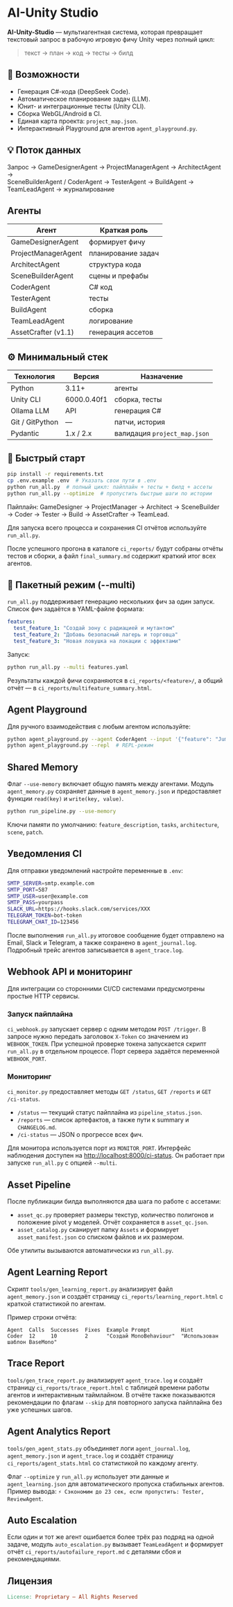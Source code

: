 # AI-Unity Studio

**AI-Unity-Studio** — мультиагентная система, которая превращает текстовый запрос в рабочую игровую фичу Unity через полный цикл:
> текст → план → код → тесты → билд

## 🚀 Возможности
- Генерация C#-кода (DeepSeek Code).
- Автоматическое планирование задач (LLM).
- Юнит- и интеграционные тесты (Unity CLI).
- Сборка WebGL/Android в CI.
- Единая карта проекта: `project_map.json`.
- Интерактивный Playground для агентов `agent_playground.py`.

## 💡 Поток данных
Запрос → GameDesignerAgent → ProjectManagerAgent → ArchitectAgent →  
SceneBuilderAgent / CoderAgent → TesterAgent → BuildAgent → TeamLeadAgent → журналирование

## Агенты
| Агент | Краткая роль |
|-------|--------------|
| GameDesignerAgent | формирует фичу |
| ProjectManagerAgent | планирование задач |
| ArchitectAgent | структура кода |
| SceneBuilderAgent | сцены и префабы |
| CoderAgent | C# код |
| TesterAgent | тесты |
| BuildAgent | сборка |
| TeamLeadAgent | логирование |
| AssetCrafter (v1.1) | генерация ассетов |

## ⚙ Минимальный стек
| Технология      | Версия       | Назначение                     |
|-----------------|-------------|--------------------------------|
| Python           | 3.11+        | агенты                         |
| Unity CLI        | 6000.0.40f1  | сборка, тесты                  |
| Ollama LLM       | API          | генерация C#                   |
| Git / GitPython  | —            | патчи, история                 |
| Pydantic         | 1.x / 2.x    | валидация `project_map.json`   |

## 📝 Быстрый старт

```bash
pip install -r requirements.txt
cp .env.example .env  # Указать свои пути в .env
python run_all.py  # полный цикл: пайплайн + тесты + билд + ассеты
python run_all.py --optimize  # пропустить быстрые шаги по истории
```

Пайплайн: GameDesigner → ProjectManager → Architect → SceneBuilder → Coder → Tester → Build → AssetCrafter → TeamLead.

Для запуска всего процесса и сохранения CI отчётов используйте `run_all.py`.

После успешного прогона в каталоге `ci_reports/` будут собраны отчёты тестов и
сборки, а файл `final_summary.md` содержит краткий итог всех агентов.

## 🎯 Пакетный режим (--multi)

`run_all.py` поддерживает генерацию нескольких фич за один запуск.
Список фич задаётся в YAML-файле формата:

```yaml
features:
  test_feature_1: "Создай зону с радиацией и мутантом"
  test_feature_2: "Добавь безопасный лагерь и торговца"
  test_feature_3: "Новая ловушка на локации с эффектами"
```

Запуск:

```bash
python run_all.py --multi features.yaml
```

Результаты каждой фичи сохраняются в `ci_reports/<feature>/`,
а общий отчёт — в `ci_reports/multifeature_summary.html`.

## Agent Playground

Для ручного взаимодействия с любым агентом используйте:

```bash
python agent_playground.py --agent CoderAgent --input '{"feature": "Jump"}'
python agent_playground.py --repl  # REPL-режим
```

## Shared Memory

Флаг `--use-memory` включает общую память между агентами. Модуль
`agent_memory.py` сохраняет данные в `agent_memory.json` и предоставляет
функции `read(key)` и `write(key, value)`.

```bash
python run_pipeline.py --use-memory
```

Ключи памяти по умолчанию:
`feature_description`, `tasks`, `architecture`, `scene`, `patch`.

## Уведомления CI

Для отправки уведомлений настройте переменные в `.env`:

```bash
SMTP_SERVER=smtp.example.com
SMTP_PORT=587
SMTP_USER=user@example.com
SMTP_PASS=yourpass
SLACK_URL=https://hooks.slack.com/services/XXX
TELEGRAM_TOKEN=bot-token
TELEGRAM_CHAT_ID=123456
```

После выполнения `run_all.py` итоговое сообщение будет отправлено на Email, Slack и Telegram, а также сохранено в `agent_journal.log`. Подробный трейс агентов записывается в `agent_trace.log`.

## Webhook API и мониторинг

Для интеграции со сторонними CI/CD системами предусмотрены простые HTTP сервисы.

### Запуск пайплайна

`ci_webhook.py` запускает сервер с одним методом `POST /trigger`. В запросе
нужно передать заголовок `X-Token` со значением из `WEBHOOK_TOKEN`. При
успешной проверке токена запускается скрипт `run_all.py` в отдельном процессе.
Порт сервера задаётся переменной `WEBHOOK_PORT`.

### Мониторинг

`ci_monitor.py` предоставляет методы `GET /status`, `GET /reports` и `GET /ci-status`.

- `/status` — текущий статус пайплайна из `pipeline_status.json`.
- `/reports` — список артефактов, а также пути к summary и `CHANGELOG.md`.
- `/ci-status` — JSON о прогрессе всех фич.

Для монитора используется порт из `MONITOR_PORT`.
Интерфейс наблюдения доступен на [http://localhost:8000/ci-status](http://localhost:8000/ci-status).
Он работает при запуске `run_all.py` с опцией `--multi`.

## Asset Pipeline

После публикации билда выполняются два шага по работе с ассетами:

- `asset_qc.py` проверяет размеры текстур, количество полигонов и положение pivot у моделей. Отчёт сохраняется в `asset_qc.json`.
- `asset_catalog.py` сканирует папку `Assets` и формирует `asset_manifest.json` со списком файлов и их размером.

Обе утилиты вызываются автоматически из `run_all.py`.

## Agent Learning Report

Скрипт `tools/gen_learning_report.py` анализирует файл `agent_memory.json` и
создаёт страницу `ci_reports/learning_report.html` c краткой статистикой по
агентам.

Пример строки отчёта:

```
Agent  Calls  Successes  Fixes  Example Prompt          Hint
Coder  12     10         2      "Создай MonoBehaviour"  "Использован шаблон BaseMono"
```

## Trace Report

`tools/gen_trace_report.py` анализирует `agent_trace.log` и создаёт страницу
`ci_reports/trace_report.html` с таблицей времени работы агентов и интерактивным
таймлайном. В отчёте также показываются рекомендации по флагам `--skip` для
повторного запуска пайплайна без уже успешных шагов.

## Agent Analytics Report

`tools/gen_agent_stats.py` объединяет логи `agent_journal.log`, `agent_memory.json`
и `agent_trace.log` и создаёт страницу `ci_reports/agent_stats.html` со статистикой
по каждому агенту.

Флаг `--optimize` у `run_all.py` использует эти данные и `agent_learning.json`
для автоматического пропуска стабильных агентов. Пример вывода:
`⚡ Сэкономим до 23 сек, если пропустить: Tester, ReviewAgent`.

## Auto Escalation

Если один и тот же агент ошибается более трёх раз подряд на одной задаче,
модуль `auto_escalation.py` вызывает `TeamLeadAgent` и формирует отчёт
`ci_reports/autofailure_report.md` с деталями сбоя и рекомендациями.

## Лицензия

```makefile
License: Proprietary — All Rights Reserved
```

